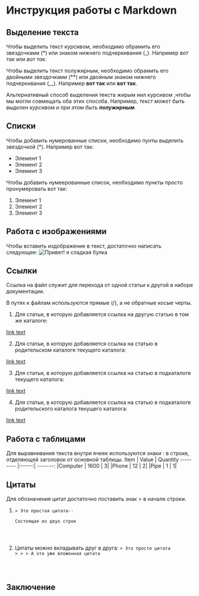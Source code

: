 # Инструкция работы с Markdown

## Выделение текста
Чтобы выделить текст курсивом, необходимо обрамить его звездочками (*) или знаком нижнего подчеркивания  (_). Например  *вот так* или _вот так_.

Чтобы выделить текст полужирным, необходимо обрамить его двойными звездочками (**) или двойным знаком нижнего подчеркивания  (__). Например **вот так** или __вот так__.

Альтернативный способ выделения текста жирым иил курсивом ,чтобы мы могли совмещать оба этих способа. Например, _текст может быть выделен курсивом и при этом быть **полужирным**_.

## Списки

Чтобы добавить нумерованные списки, необходимо пунты выделить звездочкой  (*). Например вот так:
* Элемент 1  
* Элемент 2
* Элемент 3

Чтобы добавить нумеерованные список, необходимо пункты просто пронумеровать вот так:
1. Элемент 1
2. Элемент 2
3. Элемент 3

## Работа с изображениями

Чтобы вставить издображение в тeкст, достаточно написать следующее: ![Привет! я сладкая булка](kot.jpg)

## Ccылки

Ссылка на файл служит для перехода от одной статьи к другой в наборе документации.

В путях к файлам используются прямые (/), а не обратные косые черты.

1. Для статьи, в которую добавляется ссылка на другую статью в том же каталоге:

[link text](article-name.md)

2. Для статьи, в которую добавляется ссылка на статью в родительском каталоге текущего каталога:

[link text](../article-name.md)

3. Для статьи, в которую добавляется ссылка на статью в подкаталоге текущего каталога:

[link text](directory/article-name.md)

4. Для статьи, в которую добавляется ссылка на статью в подкаталоге родительского каталога текущего каталога:

[link text](../directory/article-name.md)

## Работа с таблицами

Для выравнивания текста внутри ячеек используются знаки : в строке, отделяющей заголовок от основной таблицы.
Item      | Value | Quantity
:-------- |:-----:| -------:
|Computer  | 1600  | 3|
|Phone     | 12    | 2|
|Pipe      | 1     | 1|

## Цитаты

Для обозначения цитат достаточно поставить знак > в начале строки.

1. <code>&gt; Это простая цитата⋅⋅  
Состоящая из двух строк
</code>

2. Цитаты можно вкладывать друг в друга:
<code>&gt; Это просто цитата
&gt;
&gt; &gt; А это уже вложенная цитата
</code>

## Заключение